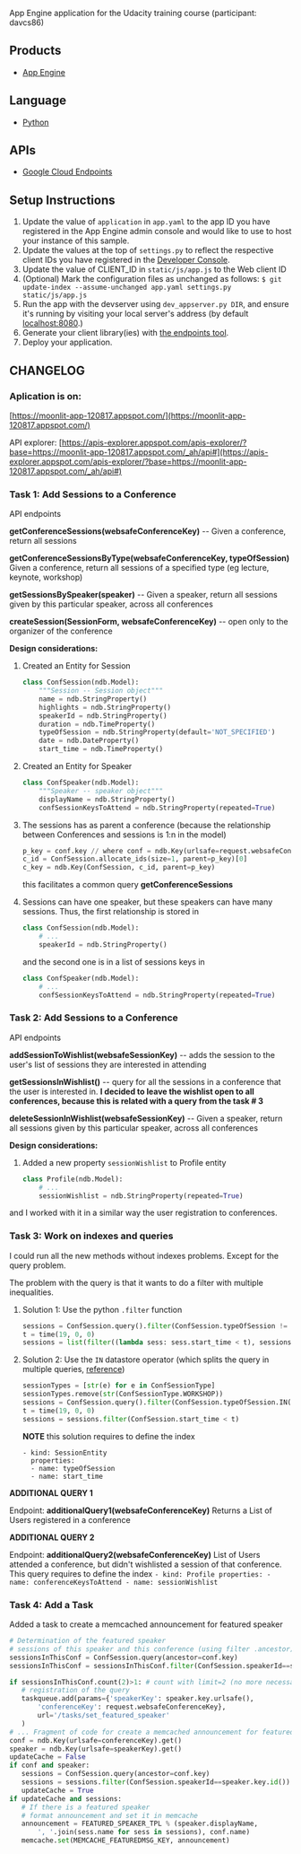 App Engine application for the Udacity training course (participant: davcs86)

## Products
- [App Engine][1]

## Language
- [Python][2]

## APIs
- [Google Cloud Endpoints][3]

## Setup Instructions
1. Update the value of `application` in `app.yaml` to the app ID you
   have registered in the App Engine admin console and would like to use to host
   your instance of this sample.
1. Update the values at the top of `settings.py` to
   reflect the respective client IDs you have registered in the
   [Developer Console][4].
1. Update the value of CLIENT_ID in `static/js/app.js` to the Web client ID
1. (Optional) Mark the configuration files as unchanged as follows:
   `$ git update-index --assume-unchanged app.yaml settings.py static/js/app.js`
1. Run the app with the devserver using `dev_appserver.py DIR`, and ensure it's running by visiting
   your local server's address (by default [localhost:8080][5].)
1. Generate your client library(ies) with [the endpoints tool][6].
1. Deploy your application.

## CHANGELOG

### Aplication is on: 

[https://moonlit-app-120817.appspot.com/](https://moonlit-app-120817.appspot.com/)

API explorer: [https://apis-explorer.appspot.com/apis-explorer/?base=https://moonlit-app-120817.appspot.com/_ah/api#](https://apis-explorer.appspot.com/apis-explorer/?base=https://moonlit-app-120817.appspot.com/_ah/api#)

### Task 1: Add Sessions to a Conference

API endpoints

**getConferenceSessions(websafeConferenceKey)** -- Given a conference, return all sessions

**getConferenceSessionsByType(websafeConferenceKey, typeOfSession)** Given a conference, return all sessions of a specified type (eg lecture, keynote, workshop)

**getSessionsBySpeaker(speaker)** -- Given a speaker, return all sessions given by this particular speaker, across all conferences

**createSession(SessionForm, websafeConferenceKey)** -- open only to the organizer of the conference

**Design considerations:**

1. Created an Entity for Session
   ```python
   class ConfSession(ndb.Model):
       """Session -- Session object"""
       name = ndb.StringProperty()
       highlights = ndb.StringProperty()
       speakerId = ndb.StringProperty()
       duration = ndb.TimeProperty()
       typeOfSession = ndb.StringProperty(default='NOT_SPECIFIED')
       date = ndb.DateProperty()
       start_time = ndb.TimeProperty()
   ```

1. Created an Entity for Speaker
   ```python
   class ConfSpeaker(ndb.Model):
       """Speaker -- speaker object"""
       displayName = ndb.StringProperty()
       confSessionKeysToAttend = ndb.StringProperty(repeated=True)
   ```

1. The sessions has as parent a conference (because the relationship between Conferences and sessions is 1:n in the model)
   ```python
   p_key = conf.key // where conf = ndb.Key(urlsafe=request.websafeConferenceKey).get()
   c_id = ConfSession.allocate_ids(size=1, parent=p_key)[0]
   c_key = ndb.Key(ConfSession, c_id, parent=p_key)
   ```
   this facilitates a common query __getConferenceSessions__

1. Sessions can have one speaker, but these speakers can have many sessions. Thus, the first relationship is stored in
   ```python
   class ConfSession(ndb.Model):
       # ...
       speakerId = ndb.StringProperty()
   ```
   and the second one is in a list of sessions keys in 
   ```python
   class ConfSpeaker(ndb.Model):
       # ...
       confSessionKeysToAttend = ndb.StringProperty(repeated=True)
   ```

### Task 2: Add Sessions to a Conference

API endpoints

**addSessionToWishlist(websafeSessionKey)** -- adds the session to the user's list of sessions they are interested in attending

**getSessionsInWishlist()** -- query for all the sessions in a conference that the user is interested in. 
__I decided to leave the wishlist open to all conferences, because this is related with a query from the task # 3__

**deleteSessionInWishlist(websafeSessionKey)** -- Given a speaker, return all sessions given by this particular speaker, across all conferences

**Design considerations:**

1. Added a new property `sessionWishlist` to Profile entity

   ```python
   class Profile(ndb.Model):
       # ...
       sessionWishlist = ndb.StringProperty(repeated=True)
   ```
   
and I worked with it in a similar way the user registration to conferences.

### Task 3: Work on indexes and queries

   I could run all the new methods without indexes problems. Except for the query problem.
   
   The problem with the query is that it wants to do a filter with multiple inequalities.
   
   1. Solution 1: Use the python `.filter` function
      
      ```python
      sessions = ConfSession.query().filter(ConfSession.typeOfSession != str(ConfSessionType.WORKSHOP))
      t = time(19, 0, 0)
      sessions = list(filter((lambda sess: sess.start_time < t), sessions))
      ```
      
   2. Solution 2: Use the `IN` datastore operator (which splits the query in multiple queries, [reference](http://gae-java-persistence.blogspot.mx/2009/12/queries-with-and-in-filters.html))
      
      ```python
      sessionTypes = [str(e) for e in ConfSessionType]
      sessionTypes.remove(str(ConfSessionType.WORKSHOP))
      sessions = ConfSession.query().filter(ConfSession.typeOfSession.IN(sessionTypes))
      t = time(19, 0, 0)
      sessions = sessions.filter(ConfSession.start_time < t)
      ```
      
      **NOTE** this solution requires to define the index
      ```
      - kind: SessionEntity
        properties:
        - name: typeOfSession
        - name: start_time
      ```

   **ADDITIONAL QUERY 1**
   
   Endpoint: **additionalQuery1(websafeConferenceKey)**
      Returns a List of Users registered in a conference
      
   **ADDITIONAL QUERY 2**
   
   Endpoint: **additionalQuery2(websafeConferenceKey)**
      List of Users attended a conference, but didn't wishlisted a session of that conference. This query requires to define the index
      ```
      - kind: Profile
        properties:
        - name: conferenceKeysToAttend
        - name: sessionWishlist
      ```
   
### Task 4: Add a Task

   Added a task to create a memcached announcement for featured speaker
   
   ```python
   # Determination of the featured speaker
   # sessions of this speaker and this conference (using filter .ancestor)
   sessionsInThisConf = ConfSession.query(ancestor=conf.key)
   sessionsInThisConf = sessionsInThisConf.filter(ConfSession.speakerId==speaker.key.id())

   if sessionsInThisConf.count(2)>1: # count with limit=2 (no more necessary)
      # registration of the query
      taskqueue.add(params={'speakerKey': speaker.key.urlsafe(),
          'conferenceKey': request.websafeConferenceKey},
          url='/tasks/set_featured_speaker'
      )
   # ... Fragment of code for create a memcached announcement for featured speaker 
   conf = ndb.Key(urlsafe=conferenceKey).get()
   speaker = ndb.Key(urlsafe=speakerKey).get()
   updateCache = False
   if conf and speaker:
      sessions = ConfSession.query(ancestor=conf.key)
      sessions = sessions.filter(ConfSession.speakerId==speaker.key.id())
      updateCache = True
   if updateCache and sessions:
      # If there is a featured speaker
      # format announcement and set it in memcache
      announcement = FEATURED_SPEAKER_TPL % (speaker.displayName,
          ', '.join(sess.name for sess in sessions), conf.name)
      memcache.set(MEMCACHE_FEATUREDMSG_KEY, announcement)
   ```

[1]: https://developers.google.com/appengine
[2]: http://python.org
[3]: https://developers.google.com/appengine/docs/python/endpoints/
[4]: https://console.developers.google.com/
[5]: https://localhost:8080/
[6]: https://developers.google.com/appengine/docs/python/endpoints/endpoints_tool
